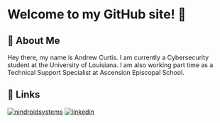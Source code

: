 # Welcome to my GitHub site! 👋


## 🚀 About Me
Hey there, my name is Andrew Curtis. I am currently a Cybersecurity student at the University of Louisiana. I am also working part time as a Technical Support Specialist at Ascension Episcopal School.


## 🔗 Links
[![nindroidsystems](https://img.shields.io/badge/My%20Website-9333ea?style=for-the-badge&logo=gnome-terminal&logoColor=white)](https://nindroidsystems.com)
[![linkedin](https://img.shields.io/badge/linkedin-0A66C2?style=for-the-badge&logo=linkedin&logoColor=white)](https://www.linkedin.com/)
